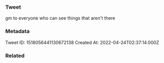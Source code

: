 ### Tweet
gm to everyone who can see things that aren't there

### Metadata
Tweet ID: 1518056441130672138
Created At: 2022-04-24T02:37:14.000Z

### Related

